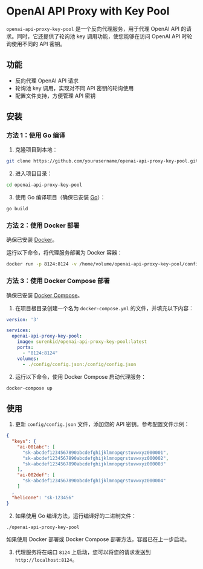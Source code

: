 # OpenAI API Proxy with Key Pool

`openai-api-proxy-key-pool` 是一个反向代理服务，用于代理 OpenAI API 的请求。同时，它还提供了轮询池 key 调用功能，使您能够在访问 OpenAI API 时轮询使用不同的 API 密钥。

## 功能

- 反向代理 OpenAI API 请求
- 轮询池 key 调用，实现对不同 API 密钥的轮询使用
- 配置文件支持，方便管理 API 密钥

## 安装

### 方法 1：使用 Go 编译

1. 克隆项目到本地：

```bash
git clone https://github.com/yourusername/openai-api-proxy-key-pool.git
```

2. 进入项目目录：

```bash
cd openai-api-proxy-key-pool
```

3. 使用 Go 编译项目（确保已安装 [Go](https://golang.org/doc/install)）：

```bash
go build
```

### 方法 2：使用 Docker 部署

确保已安装 [Docker](https://docs.docker.com/engine/install/)。

运行以下命令，将代理服务部署为 Docker 容器：

```bash
docker run -p 8124:8124 -v /home/volume/openai-api-proxy-key-pool/config.json:/config/config.json surenkid/openai-api-proxy-key-pool:latest
```

### 方法 3：使用 Docker Compose 部署

确保已安装 [Docker Compose](https://docs.docker.com/compose/install/)。

1. 在项目根目录创建一个名为 `docker-compose.yml` 的文件，并填充以下内容：

```yaml
version: '3'

services:
  openai-api-proxy-key-pool:
    image: surenkid/openai-api-proxy-key-pool:latest
    ports:
      - "8124:8124"
    volumes:
      - ./config/config.json:/config/config.json
```

2. 运行以下命令，使用 Docker Compose 启动代理服务：

```bash
docker-compose up
```

## 使用

1. 更新 `config/config.json` 文件，添加您的 API 密钥。参考配置文件示例：

```json
{
  "keys": {
    "ai-001abc": [
      "sk-abcdef1234567890abcdefghijklmnopqrstuvwxyz000001",
      "sk-abcdef1234567890abcdefghijklmnopqrstuvwxyz000002",
      "sk-abcdef1234567890abcdefghijklmnopqrstuvwxyz000003"
    ],
    "ai-002def": [
      "sk-abcdef1234567890abcdefghijklmnopqrstuvwxyz000004"
    ]
  ,
  "helicone": "sk-123456"
}
```

2. 如果使用 Go 编译方法，运行编译好的二进制文件：

```bash
./openai-api-proxy-key-pool
```

如果使用 Docker 部署或 Docker Compose 部署方法，容器已在上一步启动。

3. 代理服务将在端口 `8124` 上启动，您可以将您的请求发送到 `http://localhost:8124`。
